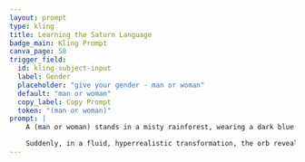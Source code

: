 ```yaml
---
layout: prompt
type: kling
title: Learning the Saturn Language
badge_main: Kling Prompt
canva_page: 58
trigger_field:
  id: kling-subject-input
  label: Gender
  placeholder: "give your gender - man or woman"
  default: "man or woman"
  copy_label: Copy Prompt
  token: "(man or woman)"
prompt: |
    A (man or woman) stands in a misty rainforest, wearing a dark blue henley shirt, gazing up in pleasant awe at a floating magenta alien orb just above (his or her) hand. The orb appears solid at first—softly glowing, perfectly spherical, suspended midair. In the first second, it pulses with light and emits a subtle hum, immediately catching attention.

    Suddenly, in a fluid, hyperrealistic transformation, the orb reveals its purpose: translucent alien glyphs begin to unfold downward like data ribbons, rotating slowly in midair between the orb and (his or her) hand. Each symbol glows briefly before fading upward into the sphere. As the glyphs transfer, the orb projects a pulsing ring of light around (his or her) head, as if scanning or unlocking knowledge directly into (his or her) mind. Their brown eyes glow faintly in response, showing subtle fascination and curiosity—not exaggerated, just wide with meaning. Cinematic lighting and fog enhance the moment as the orb begins to rotate slowly, releasing a soft sound like distant singing data. Natural and realistic motion throughout. Shot at 1X playback, high-quality and scroll-stopping.
---
```

